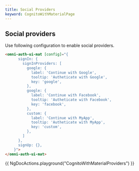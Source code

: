 ```yaml
---
title: Social Providers
keyword: CognitoWithMaterialPage
---
```


## Social providers

Use following configuration to enable social providers.
```html
<omni-auth-ui-mat [config]="{
      signIn: {
        signInProviders: [
          google: {
            label: 'Continue with Google',
            tooltip: 'Autheticate with Google',
            key: 'google',
          },
          google: {
            label: 'Continue with Facebook',
            tooltip: 'Autheticate with Facebook',
            key: 'facebook',
          },
          custom: {
            label: 'Continue with MyApp',
            tooltip: 'Autheticate with MyApp',
            key: 'custom',
          },
        ]
      },
      signUp: {},
    }">
</omni-auth-ui-mat>

```
{{ NgDocActions.playground("CognitoWithMaterialProviders") }}
